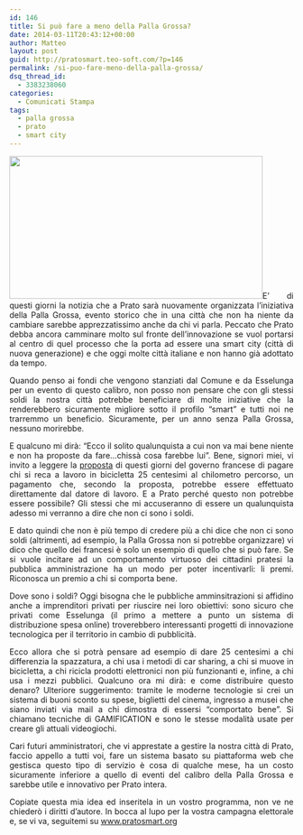 ```yaml
---
id: 146
title: Si può fare a meno della Palla Grossa?
date: 2014-03-11T20:43:12+00:00
author: Matteo
layout: post
guid: http://pratosmart.teo-soft.com/?p=146
permalink: /si-puo-fare-meno-della-palla-grossa/
dsq_thread_id:
  - 3383238060
categories:
  - Comunicati Stampa
tags:
  - palla grossa
  - prato
  - smart city
---
```

<p dir="ltr" style="text-align: justify;">
  <img class="alignleft" src="http://www.mobilesport.ch/wp-content/uploads/2011/03/baelle.jpg" alt="" width="449" height="253" />E’ di questi giorni la notizia che a Prato sarà nuovamente organizzata l’iniziativa della Palla Grossa, evento storico che in una città che non ha niente da cambiare sarebbe apprezzatissimo anche da chi vi parla. Peccato che Prato debba ancora camminare molto sul fronte dell’innovazione se vuol portarsi al centro di quel processo che la porta ad essere una smart city (città di nuova generazione) e che oggi molte città italiane e non hanno già adottato da tempo.
</p>

<p dir="ltr" style="text-align: justify;">
  Quando penso ai fondi che vengono stanziati dal Comune e da Esselunga per un evento di questo calibro, non posso non pensare che con gli stessi soldi la nostra città potrebbe beneficiare di molte iniziative che la renderebbero sicuramente migliore sotto il profilo “smart” e tutti noi ne trarremmo un beneficio. Sicuramente, per un anno senza Palla Grossa, nessuno morirebbe.
</p>

<p dir="ltr" style="text-align: justify;">
  E qualcuno mi dirà: “Ecco il solito qualunquista a cui non va mai bene niente e non ha proposte da fare&#8230;chissà cosa farebbe lui”. Bene, signori miei, vi invito a leggere la <a href="http://www.bikeitalia.it/2014/03/07/francia-25-centesimi-a-chilometro-per-chi-va-al-lavoro-in-bici/">proposta</a> di questi giorni del governo francese di pagare chi si reca a lavoro in bicicletta 25 centesimi al chilometro percorso, un pagamento che, secondo la proposta, potrebbe essere effettuato direttamente dal datore di lavoro. E a Prato perché questo non potrebbe essere possibile? Gli stessi che mi accuseranno di essere un qualunquista adesso mi verranno a dire che non ci sono i soldi.
</p>

<p dir="ltr" style="text-align: justify;">
  E dato quindi che non è più tempo di credere più a chi dice che non ci sono soldi (altrimenti, ad esempio, la Palla Grossa non si potrebbe organizzare) vi dico che quello dei francesi è solo un esempio di quello che si può fare. Se si vuole incitare ad un comportamento virtuoso dei cittadini pratesi la pubblica amministrazione ha un modo per poter incentivarli: li premi. Riconosca un premio a chi si comporta bene.
</p>

<p dir="ltr" style="text-align: justify;">
  Dove sono i soldi? Oggi bisogna che le pubbliche amminsitrazioni si affidino anche a imprenditori privati per riuscire nei loro obiettivi: sono sicuro che privati come Esselunga (il primo a mettere a punto un sistema di distribuzione spesa online) troverebbero interessanti progetti di innovazione tecnologica per il territorio in cambio di pubblicità.
</p>

<p dir="ltr" style="text-align: justify;">
  Ecco allora che si potrà pensare ad esempio di dare 25 centesimi a chi differenzia la spazzatura, a chi usa i metodi di car sharing, a chi si muove in bicicletta, a chi ricicla prodotti elettronici non più funzionanti e, infine, a chi usa i mezzi pubblici. Qualcuno ora mi dirà: e come distribuire questo denaro? Ulteriore suggerimento: tramite le moderne tecnologie si crei un sistema di buoni sconto su spese, biglietti del cinema, ingresso a musei che siano inviati via mail a chi dimostra di essersi “comportato bene”. Si chiamano tecniche di GAMIFICATION e sono le stesse modalità usate per creare gli attuali videogiochi.
</p>

<p dir="ltr" style="text-align: justify;">
  Cari futuri amministratori, che vi apprestate a gestire la nostra città di Prato, faccio appello a tutti voi, fare un sistema basato su piattaforma web che gestisca questo tipo di servizio è cosa di qualche mese, ha un costo sicuramente inferiore a quello di eventi del calibro della Palla Grossa e sarebbe utile e innovativo per Prato intera.
</p>

<p dir="ltr" style="text-align: justify;">
  Copiate questa mia idea ed inseritela in un vostro programma, non ve ne chiederò i diritti d’autore. In bocca al lupo per la vostra campagna elettorale e, se vi va, seguitemi su <a href="http://www.pratosmart.org">www.pratosmart.org</a>
</p>